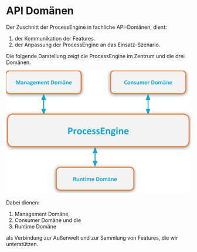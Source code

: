 # API Domänen

Der Zuschnitt der ProcessEngine in fachliche API-Domänen, dient:

1. der Kommunikation der Features.
1. der Anpassung der ProcessEngine an das Einsatz-Szenario.

Die folgende Darstellung zeigt die ProcessEngine im Zentrum und die drei Domänen.

<img src="./images/ProcessEngine_and_API-Domains.png" />

Dabei dienen:

1. Management Domäne,
1. Consumer Domäne und die
1. Runtime Domäne

als Verbindung zur Außenwelt und zur Sammlung von Features, die wir unterstützen.
